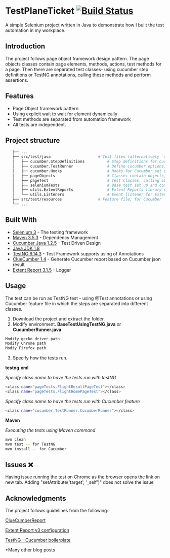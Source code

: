 # TestPlaneTicket         [![Build Status](https://travis-ci.com/quan612/TestPlaneTicket.png?branch=master)](https://travis-ci.com/quan612/TestPlaneTicket)

A simple Selenium project written in Java to demonstrate how I built the test automation in my workplace. 

## Introduction 

The project follows page object framework design pattern. The page objects classes contain page elements, methods, actions, test methods for a page. Then there are separated test classes- using cucumber step definitions or TestNG annotations, calling these methods and perform assertions.

## Features
+ Page Object framework pattern
+ Using explicit wait to wait for element dynamically
+ Test methods are separated from automation framework
+ All tests are independent.

## Project structure
 ```bash
    ├── ...
    ├── src/test/java                     # Test files (alternatively `spec` or `tests`)
    │   ├── cucumber.StepDefinitions          # Step definitions for cucumber feature file
    │   ├── cucumber.TestRunner               # Define cucumber options, features, tags and matching glue steps
    │   ├── cucumber.Hooks                    # Hooks for Cucumber set up
    │   ├── pageObjects                       # Classes contain objects, methods for the page
    │   ├── pageTest                          # Test classes, calling objects from pageObjects and do assertion
    │   ├── seleniumTests                     # Base test set up and common repository
    │   ├── utils.ExtentReports               # Extent Reports library class
    │   └── utils.Listeners                   # Event listener for Extent Report
    ├── src/test/resources                # Feature file, for Cucumber
    └── ...
```

## Built With

* [Selenium 3](https://www.seleniumhq.org/) - The testing framework
* [Maven 3.5.3](https://maven.apache.org/) - Dependency Management
* [Cucumber Java 1.2.5](https://docs.cucumber.io/installation/java/) - Test Driven Design
* [Java JDK 1.8](http://www.oracle.com/technetwork/java/javase/downloads/jdk8-downloads-2133151.html/)
* [TestNG 6.14.3](https://testng.org/) - Test Framework supports using of Annotations
* [ClueCumber 1.4](https://github.com/trivago/cluecumber-report-plugin/) - Generate Cucumber report based on Cucumber json result
* [Extent Report 3.1.5](http://extentreports.com/) - Logger

## Usage

The test can be run as TestNG test - using @Test annotations or using Cucumber feature file in which the steps are separated into different classes.

1. Download the project and extract the folder.
2. Modify environment.
 **BaseTestUsingTestNG.java** or **CucumberRunner.java**
 ```bash
 Modify gecko driver path
 Modify Chrome path
 Modiy Firefox path
 ```
3. Specify how the tests run.

 **testng.xml**
 
 *Specify class name to have the tests run with testNG*
 ```bash
 <class name="pageTests.FlightResultPageTest"></class>
 <class name="pageTests.FlightHomePageTest"></class>       
 ```
 *Specify class name to have the tests run with Cucumber feature*
 ```bash 
 <class name="cucumber.TestRunner.CucumberRunner"></class>  
 ```
 
 **Maven**
 
 *Executing the tests using Maven command*
  ```bash
 mvn clean
 mvn test -- for TestNG
 mvn install -- for Cucumber
 ```

## Issues :x:
Having issue running the test on Chrome as the browser opens the link on new tab. Adding "setAttribute('target', '_self')" does not solve the issue
## Acknowledgments
The project follows guidelines from the following:

[ClueCumberReport](https://github.com/trivago/cluecumber-report-plugin)

[Extent Report v3 configuration](https://github.com/swtestacademy/extent-reports-version-3-example)

[TestNG - Cucumber boilerplate](https://github.com/igniteram/testng-cucumber)

*Many other blog posts
